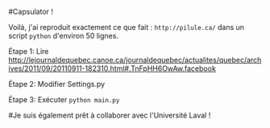 #Capsulator !

Voilà, j'ai reproduit exactement ce que fait : `http://pilule.ca/` dans un script `python` d'environ 50 lignes.

Étape 1: Lire http://lejournaldequebec.canoe.ca/journaldequebec/actualites/quebec/archives/2011/09/20110911-182310.html#.TnFpHH6OwAw.facebook

Étape 2: Modifier Settings.py

Étape 3: Exécuter `python main.py`

#Je suis également prêt à collaborer avec l'Université Laval !
